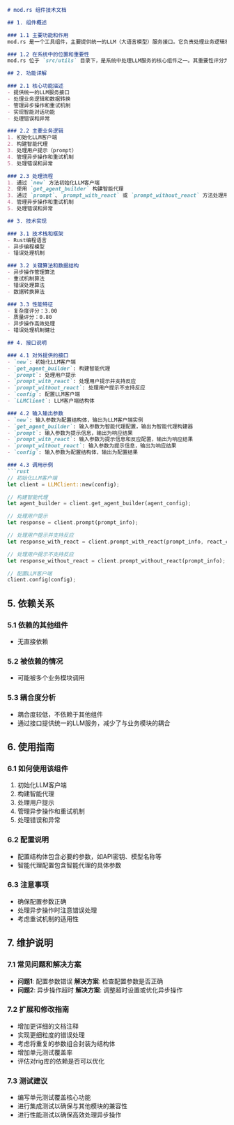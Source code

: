 ```markdown
# mod.rs 组件技术文档

## 1. 组件概述

### 1.1 主要功能和作用
mod.rs 是一个工具组件，主要提供统一的LLM（大语言模型）服务接口。它负责处理业务逻辑和数据转换，管理异步操作和重试机制，并实现智能对话功能。该组件在系统中扮演着核心桥梁的角色，连接业务逻辑与底层LLM服务。

### 1.2 在系统中的位置和重要性
mod.rs 位于 `src/utils` 目录下，是系统中处理LLM服务的核心组件之一。其重要性评分为0.60，表明其在系统架构中具有中等至高的重要性。该组件不依赖于其他组件，但可能被多个业务模块调用。

## 2. 功能详解

### 2.1 核心功能描述
- 提供统一的LLM服务接口
- 处理业务逻辑和数据转换
- 管理异步操作和重试机制
- 实现智能对话功能
- 处理错误和异常

### 2.2 主要业务逻辑
1. 初始化LLM客户端
2. 构建智能代理
3. 处理用户提示（prompt）
4. 管理异步操作和重试机制
5. 处理错误和异常

### 2.3 处理流程
1. 通过 `new` 方法初始化LLM客户端
2. 使用 `get_agent_builder` 构建智能代理
3. 通过 `prompt`、`prompt_with_react` 或 `prompt_without_react` 方法处理用户提示
4. 管理异步操作和重试机制
5. 处理错误和异常

## 3. 技术实现

### 3.1 技术栈和框架
- Rust编程语言
- 异步编程模型
- 错误处理机制

### 3.2 关键算法和数据结构
- 异步操作管理算法
- 重试机制算法
- 错误处理算法
- 数据转换算法

### 3.3 性能特征
- 复杂度评分：3.00
- 质量评分：0.80
- 异步操作高效处理
- 错误处理机制健壮

## 4. 接口说明

### 4.1 对外提供的接口
- `new`: 初始化LLM客户端
- `get_agent_builder`: 构建智能代理
- `prompt`: 处理用户提示
- `prompt_with_react`: 处理用户提示并支持反应
- `prompt_without_react`: 处理用户提示不支持反应
- `config`: 配置LLM客户端
- `LLMClient`: LLM客户端结构体

### 4.2 输入输出参数
- `new`: 输入参数为配置结构体，输出为LLM客户端实例
- `get_agent_builder`: 输入参数为智能代理配置，输出为智能代理构建器
- `prompt`: 输入参数为提示信息，输出为响应结果
- `prompt_with_react`: 输入参数为提示信息和反应配置，输出为响应结果
- `prompt_without_react`: 输入参数为提示信息，输出为响应结果
- `config`: 输入参数为配置结构体，输出为配置结果

### 4.3 调用示例
```rust
// 初始化LLM客户端
let client = LLMClient::new(config);

// 构建智能代理
let agent_builder = client.get_agent_builder(agent_config);

// 处理用户提示
let response = client.prompt(prompt_info);

// 处理用户提示并支持反应
let response_with_react = client.prompt_with_react(prompt_info, react_config);

// 处理用户提示不支持反应
let response_without_react = client.prompt_without_react(prompt_info);

// 配置LLM客户端
client.config(config);
```

## 5. 依赖关系

### 5.1 依赖的其他组件
- 无直接依赖

### 5.2 被依赖的情况
- 可能被多个业务模块调用

### 5.3 耦合度分析
- 耦合度较低，不依赖于其他组件
- 通过接口提供统一的LLM服务，减少了与业务模块的耦合

## 6. 使用指南

### 6.1 如何使用该组件
1. 初始化LLM客户端
2. 构建智能代理
3. 处理用户提示
4. 管理异步操作和重试机制
5. 处理错误和异常

### 6.2 配置说明
- 配置结构体包含必要的参数，如API密钥、模型名称等
- 智能代理配置包含智能代理的具体参数

### 6.3 注意事项
- 确保配置参数正确
- 处理异步操作时注意错误处理
- 考虑重试机制的适用性

## 7. 维护说明

### 7.1 常见问题和解决方案
- **问题1**: 配置参数错误
  **解决方案**: 检查配置参数是否正确
- **问题2**: 异步操作超时
  **解决方案**: 调整超时设置或优化异步操作

### 7.2 扩展和修改指南
- 增加更详细的文档注释
- 实现更细粒度的错误处理
- 考虑将重复的参数组合封装为结构体
- 增加单元测试覆盖率
- 评估对rig库的依赖是否可以优化

### 7.3 测试建议
- 编写单元测试覆盖核心功能
- 进行集成测试以确保与其他模块的兼容性
- 进行性能测试以确保高效处理异步操作
```